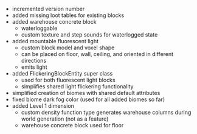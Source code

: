 - incremented version number
- added missing loot tables for existing blocks
- added warehouse concrete block
  - waterloggable
  - custom texture and step sounds for waterlogged state
- added mountable fluorescent light
  - custom block model and voxel shape
  - can be placed on floor, wall, ceiling, and oriented in different directions
  - emits light
- added FlickeringBlockEntity super class
  - used for both fluorescent light blocks
  - simplifies shared light flickering functionality
- simplified creation of biomes with shared default attributes
- fixed biome dark fog color (used for all added biomes so far)
- added Level 1 dimension
  - custom density function type generates warehouse columns during world generation (not as a feature)
  - warehouse concrete block used for floor